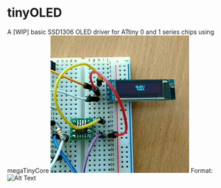# tinyOLED
A [WIP] basic SSD1306 OLED driver for ATtiny 0 and 1 series chips using megaTinyCore
![GitHub Logo](/images/tiny402_128x32_test.gif)
Format: ![Alt Text](url)
